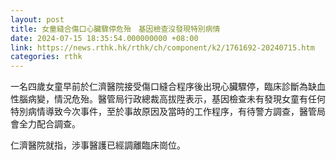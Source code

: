 ```yaml
---
layout: post
title: 女童縫合傷口心臟驟停危殆　基因檢查沒發現特別病情
date: 2024-07-15 18:35:54.000000000 +08:00
link: https://news.rthk.hk/rthk/ch/component/k2/1761692-20240715.htm
categories: rthk
---
```


一名四歲女童早前於仁濟醫院接受傷口縫合程序後出現心臟驟停，臨床診斷為缺血性腦病變，情況危殆。醫管局行政總裁高拔陞表示，基因檢查未有發現女童有任何特別病情導致今次事件，至於事故原因及當時的工作程序，有待警方調查，醫管局會全力配合調查。

仁濟醫院就指，涉事醫護已經調離臨床崗位。
